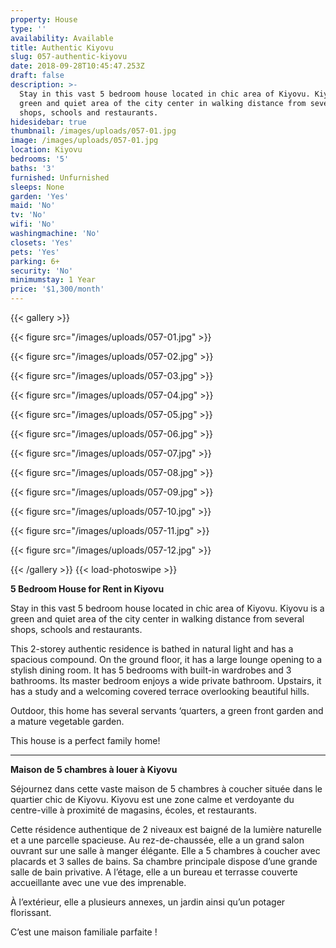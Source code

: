 ```yaml
---
property: House
type: ''
availability: Available
title: Authentic Kiyovu
slug: 057-authentic-kiyovu
date: 2018-09-28T10:45:47.253Z
draft: false
description: >-
  Stay in this vast 5 bedroom house located in chic area of Kiyovu. Kiyovu is a
  green and quiet area of the city center in walking distance from several
  shops, schools and restaurants.
hidesidebar: true
thumbnail: /images/uploads/057-01.jpg
image: /images/uploads/057-01.jpg
location: Kiyovu
bedrooms: '5'
baths: '3'
furnished: Unfurnished
sleeps: None
garden: 'Yes'
maid: 'No'
tv: 'No'
wifi: 'No'
washingmachine: 'No'
closets: 'Yes'
pets: 'Yes'
parking: 6+
security: 'No'
minimumstay: 1 Year
price: '$1,300/month'
---
```

{{< gallery >}} 

{{< figure src="/images/uploads/057-01.jpg" >}} 

{{< figure src="/images/uploads/057-02.jpg" >}}

 {{< figure src="/images/uploads/057-03.jpg" >}} 

{{< figure src="/images/uploads/057-04.jpg" >}}

{{< figure src="/images/uploads/057-05.jpg" >}}

 {{< figure src="/images/uploads/057-06.jpg" >}}

 {{< figure src="/images/uploads/057-07.jpg" >}}

 {{< figure src="/images/uploads/057-08.jpg" >}}

{{< figure src="/images/uploads/057-09.jpg" >}} 

{{< figure src="/images/uploads/057-10.jpg" >}}

 {{< figure src="/images/uploads/057-11.jpg" >}} 

{{< figure src="/images/uploads/057-12.jpg" >}}

 {{< /gallery >}} {{< load-photoswipe >}}

**5 Bedroom House for Rent in Kiyovu**

Stay in this vast 5 bedroom house located in chic area of Kiyovu. Kiyovu is a green and quiet area of the city center in walking distance from several shops, schools and restaurants.

This 2-storey authentic residence is bathed in natural light and has a spacious compound. On the ground floor, it has a large lounge opening to a stylish dining room. It has 5 bedrooms with built-in wardrobes and 3 bathrooms. Its master bedroom enjoys a wide private bathroom. Upstairs, it has a study and a welcoming covered terrace overlooking beautiful hills.

Outdoor, this home has several servants ‘quarters, a green front garden and a mature vegetable garden.

This house is a perfect family home!

- - -

**Maison de 5 chambres à louer à Kiyovu** 

Séjournez dans cette vaste maison de 5 chambres à coucher située dans le quartier chic de Kiyovu. Kiyovu est une zone calme et verdoyante du centre-ville à proximité de magasins, écoles, et restaurants.

Cette résidence authentique de 2 niveaux est baigné de la lumière naturelle et a une parcelle spacieuse. Au rez-de-chaussée, elle a un grand salon ouvrant sur une salle à manger élégante. Elle a 5 chambres à coucher avec placards et 3 salles de bains. Sa chambre principale dispose d’une grande salle de bain privative. A l’étage, elle a un bureau et terrasse couverte accueillante avec une vue des imprenable.

À l’extérieur, elle a plusieurs annexes, un jardin ainsi qu’un potager florissant.

C’est une maison familiale parfaite !
